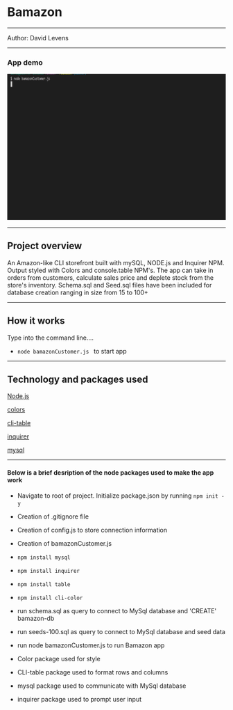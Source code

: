 <h1>Bamazon</h1>


<hr>

Author:  David Levens


<hr>

<h3> App demo </h3>

![alt text](./gif/bamazonGif2b.gif "Bamazon CLI Node App")

<hr>



<h2> Project overview</h2>
An Amazon-like CLI storefront built with mySQL, NODE.js and Inquirer NPM. Output styled with Colors and console.table NPM's. The app can take in orders from customers, calculate sales price and deplete stock from the store's inventory. Schema.sql and Seed.sql files have been included for database creation ranging in size from 15 to 100+
<hr>

<h2> How it works </h2>
Type into the command line....

- ```node bamazonCustomer.js ``` to start app

<hr>

<h2>Technology and packages used</h2>

[Node.js](https://nodejs.org/en/)

[colors](https://www.npmjs.com/package/cli-color)

[cli-table](https://www.npmjs.com/package/table)

[inquirer](https://www.npmjs.com/inquirer)

[mysql](https://www.npmjs.com/package/mysql)



<hr></hr>

<h4>Below is a brief desription of the node packages used to make the app work</h4>

- Navigate to root of project. Initialize package.json by running ```npm init -y```

- Creation of .gitignore file

- Creation of config.js to store connection information
  
- Creation of bamazonCustomer.js 


- ```npm install mysql```

- ```npm install inquirer```

- ```npm install table```

- ```npm install cli-color``` 

- run schema.sql as query to connect to MySql database and 'CREATE' bamazon-db

- run seeds-100.sql as query to connect to MySql database and seed data
  
- run node bamazonCustomer.js to run Bamazon app

- Color package used for style

- CLI-table package used to format rows and columns

- mysql package used to communicate with MySql database

- inquirer package used to prompt user input
